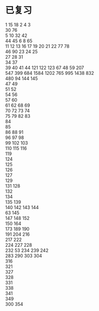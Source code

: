 # 已复习 
1		15		18		2		4		3  	
30		76  
5		10		32		42  
44		45		6		8		65  
11		12		13		16		17		19		20		21		22		77		78  
46		90		23		24		25  
27		28		31  
34		37  
39		40		41		44		121     122     123     67		48		59		207  
547     399     684     1584	1202	765     995     1438    832  
480     94      144     145  
47      49  
51      52  
54      56  
57      60  
61      62      68      69  
70      72      73      74  
75      79      82      83  
84  
85  
86      88      91  
96      97      98  
99      102     103  
110     115     116  
119  
124  
125  
126  
127  
129  
131     128  
132  
134  
135     139  
140
142     143     144  
63      145  
147     148     152  
150     164  
173     189     190  
191     204     216  
217     222  
224     227     228  
232     53      234     239     242  
283
290     303     304  
316  
321  
327  
328  
331  
338  
341  
349  
300     354  


